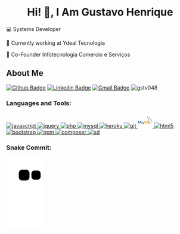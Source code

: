 <h1 align="center">Hi! 👋, I Am Gustavo Henrique</h1>

<!-- <img align="right" width="400px" src="./e84617ca70742151120affdfa77ebb2e-1.gif"> -->

<!-- <p disabled align="left"> 
  <img src="https://github-readme-stats.vercel.app/api/wakatime?username=gstv048&layout=compact" alt="gstv048" />
  <img src="https://wakatime.com/badge/user/3dd6f44c-9062-41e1-b764-c0ee928493f3.svg" alt="gstv048" />
</p> -->

<!-- ## I'm Gustavo Henrique Dos Santos! -->
:computer: Systems Developer

:briefcase: Currently working at Ydeal Tecnologia

:department_store: Co-Founder Infotecnologia Comercio e Serviços

## About Me

[![Github Badge](https://img.shields.io/badge/-Github-000?style=flat-square&logo=Github&logoColor=white&link=https://github.com/gstv048)](https://github.com/gstv048)
[![Linkedin Badge](https://img.shields.io/badge/-LinkedIn-blue?style=flat-square&logo=Linkedin&logoColor=white&link=https://www.linkedin.com/in/gstv048//)](https://www.linkedin.com/in/gstv048/)
[![Gmail Badge](https://img.shields.io/badge/-Gmail-c14438?style=flat-square&logo=Gmail&logoColor=white&link=mailto:gustavohenrique27sc@gmail.com)](mailto:gustavohenrique27sc@gmail.com)
<img src="https://wakatime.com/badge/user/3dd6f44c-9062-41e1-b764-c0ee928493f3.svg" alt="gstv048" />


<h3 align="left">Languages and Tools:</h3>
<p align="left"> 
  <a href="https://developer.mozilla.org/en-US/docs/Web/JavaScript" target="_blank">  
    <img src="https://cdn.jsdelivr.net/gh/devicons/devicon/icons/javascript/javascript-plain.svg" alt="javascript" width="40" height="40"/>    
  </a>
  
  <a href="#" target="_blank" rel="noreferrer">     
    <img src="https://cdn.jsdelivr.net/gh/devicons/devicon/icons/jquery/jquery-original.svg" alt="jquery" width="40" height="40"/>    
  </a>
  
  <a href="https://www.php.net" target="_blank">     
    <img src="https://cdn.jsdelivr.net/gh/devicons/devicon/icons/php/php-plain.svg" alt="php" width="40" height="40"/>
  </a>
  
  <a href="https://www.mysql.com/" target="_blank">     
    <img src="https://cdn.jsdelivr.net/gh/devicons/devicon/icons/mysql/mysql-original.svg" alt="mysql" width="40" height="40"/>
  </a>
  
  <a href="#" target="_blank" rel="noreferrer">     
    <img src="https://cdn.jsdelivr.net/gh/devicons/devicon/icons/heroku/heroku-original.svg" alt="heroku" width="40" height="40"/>    
  </a>

  <a href="https://git-scm.com/" target="_blank"> 
    <img src="https://cdn.jsdelivr.net/gh/devicons/devicon/icons/git/git-original.svg" alt="git" width="40" height="40"/>
  </a>
  
  <a href="https://www.mysql.com/" target="_blank"> 
      <img src="https://raw.githubusercontent.com/devicons/devicon/master/icons/mysql/mysql-original-wordmark.svg" alt="mysql" width="40" height="40"/> 
   </a> 
  
  <a href="https://www.w3.org/html/" tittle="W3 SCHOOLS" target="_blank" rel="noreferrer">     
    <img src="https://cdn.jsdelivr.net/gh/devicons/devicon/icons/html5/html5-original.svg" alt="html5" width="40" height="40"/>
  </a>
  
  <a tittle="bootstrap" href="https://getbootstrap.com" target="_blank"> 
    <img src="https://cdn.jsdelivr.net/gh/devicons/devicon/icons/bootstrap/bootstrap-original.svg" alt="bootstrap" width="40" height="40"/>
  </a>
  
  <a href="#" tittle="npm" target="_blank" rel="noreferrer">    
    <img src="https://cdn.jsdelivr.net/gh/devicons/devicon/icons/npm/npm-original-wordmark.svg" alt="npm" width="40" height="40"/>    
  </a>
  
  <a href="#" tittle="Composer" target="_blank"> 
    <img src="https://cdn.jsdelivr.net/gh/devicons/devicon/icons/composer/composer-original.svg" alt="composer" width="40" height="40"/>    
  </a>
    <a href="https://www.adobe.com/" target="_blank"> 
      <img src="https://w7.pngwing.com/pngs/213/165/png-transparent-adobe-logo-logos-xd-logos-and-brands-icon-thumbnail.png" alt="xd" width="40" height="40"/> 
    </a>
</p>

<!-- <h3 align="left">Wakatime Statistics:</h3>

<div class="col-md-3">
<p disabled align="left"> 
  <img src="https://github-readme-stats.vercel.app/api/wakatime?username=gstv048&layout=compact" alt="gstv048" />
</p>
</div> -->

<h3 align="left">Snake Commit:</h3>

![snake gif](https://github.com/gstv048/gstv048/blob/output/github-contribution-grid-snake.svg)

<!-- <img src="https://wallpaperaccess.com/full/2825731.gif"  width="100%" height="500"> -->

